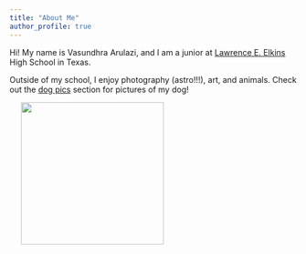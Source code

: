 ```yaml
---
title: "About Me"
author_profile: true
---
```

Hi! My name is Vasundhra Arulazi, and I am a junior at [Lawrence E. Elkins](https://www.fortbendisd.com/ehs) High School in Texas.

Outside of my school, I enjoy photography (astro!!!), art, and animals. Check out the [dog pics](https://vasundhra-arulazi.github.io/dog/) section for pictures of my dog!

&nbsp;&nbsp;&nbsp;&nbsp;
<img class="img" src="../assets/images/rocket.png" width="250px">&nbsp;&nbsp;&nbsp;&nbsp;